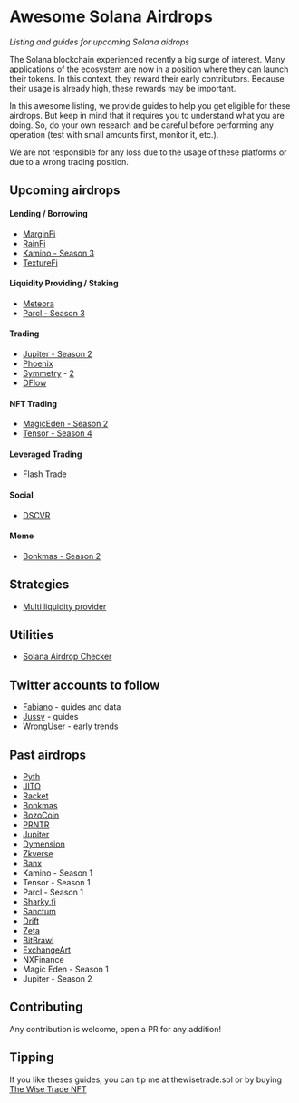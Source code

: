 # Awesome Solana Airdrops

*Listing and guides for upcoming Solana aidrops*

The Solana blockchain experienced recently a big surge of interest. Many applications of the ecosystem
are now in a position where they can launch their tokens. In this context, they reward their early contributors.
Because their usage is already high, these rewards may be important.

In this awesome listing, we provide guides to help you get eligible for these airdrops. But keep in mind that
it requires you to understand what you are doing. So, do your own research and be careful before performing
any operation (test with small amounts first, monitor it, etc.).

We are not responsible for any loss due to the usage of these platforms or due to a wrong trading position.


## Upcoming airdrops

#### Lending / Borrowing

* [MarginFi](https://github.com/defilogist/awesome-solana-airdrops/blob/main/guides/marginfi.md)
* [RainFi](https://github.com/defilogist/awesome-solana-airdrops/blob/main/guides/rainfi.md)
* [Kamino - Season 3](https://github.com/defilogist/awesome-solana-airdrops/blob/main/guides/kamino.md)
* [TextureFi](https://twitter.com/texture_fi)

#### Liquidity Providing / Staking

* [Meteora](https://github.com/defilogist/awesome-solana-airdrops/blob/main/guides/meteora.md)
* [Parcl - Season 3](https://github.com/defilogist/awesome-solana-airdrops/blob/main/guides/parcl.md)

#### Trading
* [Jupiter - Season 2](https://github.com/defilogist/awesome-solana-airdrops/blob/main/guides/jupiter2.md)
* [Phoenix](https://github.com/defilogist/awesome-solana-airdrops/blob/main/guides/phoenix.md)
* [Symmetry](https://app.symmetry.fi/leaderboard) - [2](https://twitter.com/0domart/status/1767182647208350028)
* [DFlow](https://github.com/defilogist/awesome-solana-airdrops/blob/main/guides/dflow.md)

#### NFT Trading

* [MagicEden - Season 2](https://github.com/defilogist/awesome-solana-airdrops/blob/main/guides/magiceden.md)
* [Tensor - Season 4](https://github.com/defilogist/awesome-solana-airdrops/blob/main/guides/tensor.md)
  
#### Leveraged Trading

* Flash Trade

#### Social

* [DSCVR](https://dscvr.one/)

#### Meme

* [Bonkmas - Season 2](https://github.com/defilogist/awesome-solana-airdrops/blob/main/guides/bonkmas2.md)

## Strategies

* [Multi liquidity provider](https://github.com/defilogist/awesome-solana-airdrops/blob/main/guides/multi-liquidity-provider.md)

## Utilities

* [Solana Airdrop Checker](https://solana-airdrop-checker.solworks.dev/)

## Twitter accounts to follow

* [Fabiano](https://twitter.com/FabianoSolana) - guides and data
* [Jussy](https://twitter.com/jussy_world) - guides
* [WrongUser](https://twitter.com/wronguser000) - early trends

## Past airdrops

* [Pyth](https://pyth.network/)
* [JITO](https://www.jito.wtf/)
* [Racket](https://racket.wtf/)
* [Bonkmas](https://bonkmas.com/)
* [BozoCoin](https://bozocoin.app/)
* [PRNTR](https://twitter.com/printonsol/status/1742681941332079092)
* [Jupiter](https://github.com/defilogist/awesome-solana-airdrops/blob/main/guides/jupiter.md)
* [Dymension](https://twitter.com/dymension/status/1742185621299265738)
* [Zkverse](https://rewards.zkverse.gg/)
* [Banx](https://github.com/defilogist/awesome-solana-airdrops/blob/main/guides/banx.md)
* Kamino - Season 1
* Tensor - Season 1
* Parcl - Season 1
* [Sharky.fi](https://twitter.com/SharkyFi/status/1757088923098984894)
* [Sanctum](https://github.com/defilogist/awesome-solana-airdrops/blob/main/guides/sanctum.md)
* [Drift](https://github.com/defilogist/awesome-solana-airdrops/blob/main/guides/drift.md)
* [Zeta](https://github.com/defilogist/awesome-solana-airdrops/blob/main/guides/zeta.md)
* [BitBrawl](https://airdrop.bitbrawl.io/)
* [ExchangeArt](https://github.com/defilogist/awesome-solana-airdrops/blob/main/guides/exchangeart.md)
* NXFinance
* Magic Eden - Season 1
* Jupiter - Season 2


## Contributing

Any contribution is welcome, open a PR for any addition!

## Tipping

If you like theses guides, you can tip me at thewisetrade.sol or by buying [The Wise Trade NFT](https://exchange.art/editions/9rukfGYfTxpmiRFrGvhSSCASsqhgsWGundBHNQB2vKPy)
